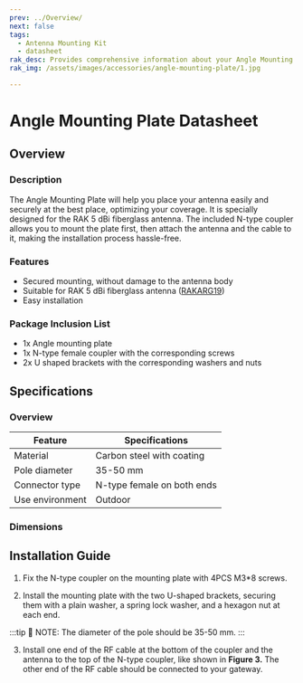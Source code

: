 ```yaml
---
prev: ../Overview/
next: false
tags:
  - Antenna Mounting Kit
  - datasheet
rak_desc: Provides comprehensive information about your Angle Mounting Plate to help you use it. This information includes technical specifications, characteristics, and requirements.
rak_img: /assets/images/accessories/angle-mounting-plate/1.jpg

---
```


# Angle Mounting Plate Datasheet

## Overview
### Description

The Angle Mounting Plate will help you place your antenna easily and securely at the best place, optimizing your coverage. It is specially designed for the RAK 5&nbsp;dBi fiberglass antenna. The included N-type coupler allows you to mount the plate first, then attach the antenna and the cable to it, making the installation process hassle-free.

### Features

- Secured mounting, without damage to the antenna body
- Suitable for RAK 5&nbsp;dBi fiberglass antenna ([RAKARG19](https://store.rakwireless.com/products/5dbi-fiber-glass-antenna-supports-902-928mhz?utm_source=902-928MHzFiberGlassAntenna&utm_medium=Document&utm_campaign=BuyFromStore))
- Easy installation

### Package Inclusion List

- 1x Angle mounting plate
- 1x N-type female coupler with the corresponding screws
- 2x U shaped brackets with the corresponding washers and nuts


<rk-img
  src="/assets/images/accessories/angle-mounting-plate/1.jpg"
  width="60%"
  caption="Overview"
/>


## Specifications

### Overview

| Feature         | Specifications             |
| --------------- | -------------------------- |
| Material        | Carbon steel with coating  |
| Pole diameter   | 35-50&nbsp;mm              |
| Connector type  | N-type female on both ends |
| Use environment | Outdoor                    |

### Dimensions

<rk-img
  src="/assets/images/accessories/angle-mounting-plate/2.png"
  width="60%"
  caption="U-shaped bracket's dimensions"
/>

<rk-img
  src="/assets/images/accessories/angle-mounting-plate/3.png"
  width="60%"
  caption="Angle mounting plate's dimensions"
/>

<rk-img
  src="/assets/images/accessories/angle-mounting-plate/4.png"
  width="60%"
  caption="N-type adapter's dimensions"
/>


## Installation Guide

1. Fix the N-type coupler on the mounting plate with 4PCS M3*8 screws.

<rk-img
  src="/assets/images/accessories/angle-mounting-plate/5.png"
  width="30%"
  caption="Fixing the coupler"
/>

2. Install the mounting plate with the two U-shaped brackets, securing them with a plain washer, a spring lock washer, and a hexagon nut at each end.

<rk-img
  src="/assets/images/accessories/angle-mounting-plate/6.png"
  width="40%"
  caption="Installing the mounting plate to the pole"
/>

:::tip 📝 NOTE:
The diameter of the pole should be 35-50&nbsp;mm.
:::

3. Install one end of the RF cable at the bottom of the coupler and the antenna to the top of the N-type coupler, like shown in **Figure 3.** The other end of the RF cable should be connected to your gateway.

<rk-img
  src="/assets/images/accessories/angle-mounting-plate/7.png"
  width="20%"
  caption="Installing the RF cable and the antenna"
/>

